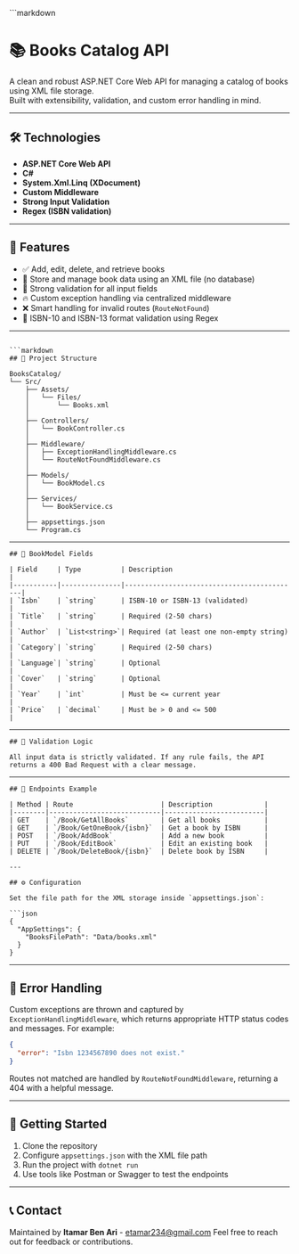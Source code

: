 ﻿﻿```markdown
# 📚 Books Catalog API

A clean and robust ASP.NET Core Web API for managing a catalog of books using XML file storage.  
Built with extensibility, validation, and custom error handling in mind.

---

## 🛠️ Technologies

- **ASP.NET Core Web API**
- **C#**
- **System.Xml.Linq (XDocument)**
- **Custom Middleware**
- **Strong Input Validation**
- **Regex (ISBN validation)**

---

## 🔧 Features

- ✅ Add, edit, delete, and retrieve books
- 📄 Store and manage book data using an XML file (no database)
- 🧪 Strong validation for all input fields
- 🔥 Custom exception handling via centralized middleware
- ❌ Smart handling for invalid routes (`RouteNotFound`)
- 🧾 ISBN-10 and ISBN-13 format validation using Regex

---
```

```markdown
## 📂 Project Structure

BooksCatalog/
└── Src/
    ├── Assets/
    │   └── Files/
    │       └── Books.xml
    │
    ├── Controllers/
    │   └── BookController.cs
    │
    ├── Middleware/
    │   ├── ExceptionHandlingMiddleware.cs
    │   └── RouteNotFoundMiddleware.cs
    │
    ├── Models/
    │   └── BookModel.cs
    │
    ├── Services/
    │   └── BookService.cs
    │
    ├── appsettings.json
    └── Program.cs
```
---

```
## 📘 BookModel Fields

| Field     | Type          | Description                                |
|-----------|---------------|--------------------------------------------|
| `Isbn`    | `string`      | ISBN-10 or ISBN-13 (validated)             |
| `Title`   | `string`      | Required (2-50 chars)                      |
| `Author`  | `List<string>`| Required (at least one non-empty string)   |
| `Category`| `string`      | Required (2-50 chars)                      |
| `Language`| `string`      | Optional                                   |
| `Cover`   | `string`      | Optional                                   |
| `Year`    | `int`         | Must be <= current year                    |
| `Price`   | `decimal`     | Must be > 0 and <= 500                     |
```
---
```
## 🧪 Validation Logic

All input data is strictly validated. If any rule fails, the API returns a 400 Bad Request with a clear message.
```
---
```
## 🔗 Endpoints Example

| Method | Route                      | Description             |
|--------|----------------------------|-------------------------|
| GET    | `/Book/GetAllBooks`        | Get all books           |
| GET    | `/Book/GetOneBook/{isbn}`  | Get a book by ISBN      |
| POST   | `/Book/AddBook`            | Add a new book          |
| PUT    | `/Book/EditBook`           | Edit an existing book   |
| DELETE | `/Book/DeleteBook/{isbn}`  | Delete book by ISBN     |

---

## ⚙️ Configuration

Set the file path for the XML storage inside `appsettings.json`:

```json
{
  "AppSettings": {
    "BooksFilePath": "Data/books.xml"
  }
}
```

---

## 🧱 Error Handling

Custom exceptions are thrown and captured by `ExceptionHandlingMiddleware`, which returns appropriate HTTP status codes and messages. For example:

```json
{
  "error": "Isbn 1234567890 does not exist."
}
```

Routes not matched are handled by `RouteNotFoundMiddleware`, returning a 404 with a helpful message.

---

## 🚀 Getting Started

1. Clone the repository
2. Configure `appsettings.json` with the XML file path
3. Run the project with `dotnet run`
4. Use tools like Postman or Swagger to test the endpoints

---

## 📞 Contact

Maintained by **Itamar Ben Ari** - [etamar234@gmail.com](mailto:etamar234@gmail.com)
Feel free to reach out for feedback or contributions.
```